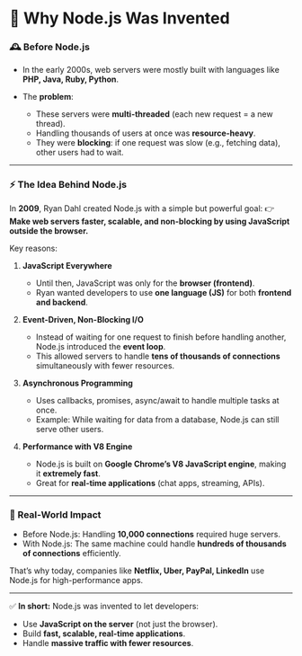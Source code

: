 # 🚀 Why Node.js Was Invented

### 🕰️ Before Node.js

* In the early 2000s, web servers were mostly built with languages like **PHP, Java, Ruby, Python**.
* The **problem**:

  * These servers were **multi-threaded** (each new request = a new thread).
  * Handling thousands of users at once was **resource-heavy**.
  * They were **blocking**: if one request was slow (e.g., fetching data), other users had to wait.

---

### ⚡ The Idea Behind Node.js

In **2009**, Ryan Dahl created Node.js with a simple but powerful goal:
👉 **Make web servers faster, scalable, and non-blocking by using JavaScript outside the browser.**

Key reasons:

1. **JavaScript Everywhere**

   * Until then, JavaScript was only for the **browser (frontend)**.
   * Ryan wanted developers to use **one language (JS)** for both **frontend and backend**.

2. **Event-Driven, Non-Blocking I/O**

   * Instead of waiting for one request to finish before handling another, Node.js introduced the **event loop**.
   * This allowed servers to handle **tens of thousands of connections** simultaneously with fewer resources.

3. **Asynchronous Programming**

   * Uses callbacks, promises, async/await to handle multiple tasks at once.
   * Example: While waiting for data from a database, Node.js can still serve other users.

4. **Performance with V8 Engine**

   * Node.js is built on **Google Chrome’s V8 JavaScript engine**, making it **extremely fast**.
   * Great for **real-time applications** (chat apps, streaming, APIs).

---

### 📌 Real-World Impact

* Before Node.js: Handling **10,000 connections** required huge servers.
* With Node.js: The same machine could handle **hundreds of thousands of connections** efficiently.

That’s why today, companies like **Netflix, Uber, PayPal, LinkedIn** use Node.js for high-performance apps.

---

✅ **In short:**
Node.js was invented to let developers:

* Use **JavaScript on the server** (not just the browser).
* Build **fast, scalable, real-time applications**.
* Handle **massive traffic with fewer resources**.

